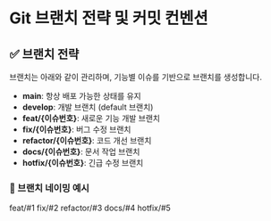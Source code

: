 # Git 브랜치 전략 및 커밋 컨벤션

## ✅ 브랜치 전략

브랜치는 아래와 같이 관리하며, 기능별 이슈를 기반으로 브랜치를 생성합니다.

- **main**: 항상 배포 가능한 상태를 유지
- **develop**: 개발 브랜치 (default 브랜치)
- **feat/{이슈번호}**: 새로운 기능 개발 브랜치
- **fix/{이슈번호}**: 버그 수정 브랜치
- **refactor/{이슈번호}**: 코드 개선 브랜치
- **docs/{이슈번호}**: 문서 작업 브랜치
- **hotfix/{이슈번호}**: 긴급 수정 브랜치

### 📌 브랜치 네이밍 예시
feat/#1 fix/#2 refactor/#3 docs/#4 hotfix/#5
